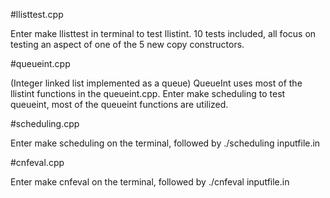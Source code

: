 #llisttest.cpp

Enter make llisttest in  terminal to 
test llistint. 10 tests included, all focus
on testing an aspect of one of the 5 new
copy constructors. 

#queueint.cpp

(Integer linked list implemented as a queue)
QueueInt uses most of the llistint
functions in the queueint.cpp. 
Enter make scheduling to test queueint, most
of the queueint functions are utilized.

#scheduling.cpp

Enter make scheduling on the terminal, followed by 
./scheduling inputfile.in


#cnfeval.cpp

Enter make cnfeval on the terminal, followed by 
./cnfeval inputfile.in
